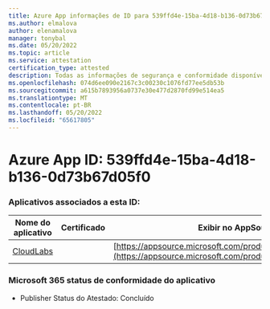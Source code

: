 ```yaml
---
title: Azure App informações de ID para 539ffd4e-15ba-4d18-b136-0d73b67d05f0
ms.author: elmalova
author: elenamalova
manager: tonybal
ms.date: 05/20/2022
ms.topic: article
ms.service: attestation
certification_type: attested
description: Todas as informações de segurança e conformidade disponíveis para 539ffd4e-15ba-4d18-b136-0d73b67d05f0.
ms.openlocfilehash: 074d6ee090e2167c3c00230c1076fd77ee5db53b
ms.sourcegitcommit: a615b7893956a0737e30e477d2870fd99e514ea5
ms.translationtype: MT
ms.contentlocale: pt-BR
ms.lasthandoff: 05/20/2022
ms.locfileid: "65617805"
---
```

# <a name="azure-app-id-539ffd4e-15ba-4d18-b136-0d73b67d05f0"></a>Azure App ID: 539ffd4e-15ba-4d18-b136-0d73b67d05f0


### <a name="apps-associated-with-this-id"></a>Aplicativos associados a esta ID:
| **Nome do aplicativo** | **Certificado** | **Exibir no AppSource** |
|--------------|---------------|-----------------------|
| [CloudLabs](../forward/WA200003273.md) |  | [https://appsource.microsoft.com/product/office/WA200003273](https://appsource.microsoft.com/product/office/WA200003273) |

### <a name="microsoft-365-app-compliance-status"></a>Microsoft 365 status de conformidade do aplicativo
- Publisher Status do Atestado: Concluído
